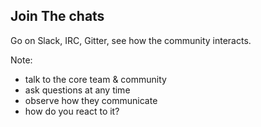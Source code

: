## Join The chats

Go on Slack, IRC, Gitter, see how the community interacts.

Note:

- talk to the core team & community
- ask questions at any time
- observe how they communicate
- how do you react to it?
